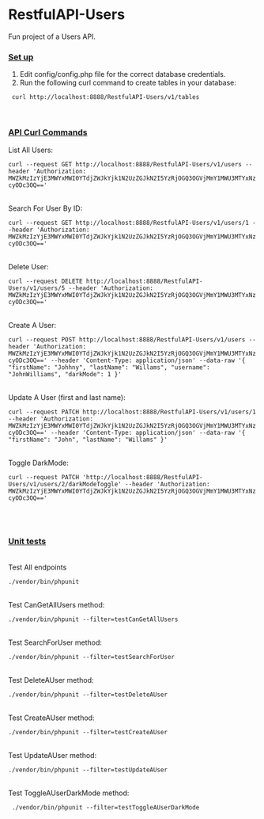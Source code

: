 # RestfulAPI-Users
Fun project of a Users API.

### <ins>Set up</ins>
<ol>
<li>Edit config/config.php file for the correct database credentials.</li>
<li>Run the following curl command to create tables in your database:</li>
</ol>

` curl http://localhost:8888/RestfulAPI-Users/v1/tables`

<br>

### <ins>**API Curl Commands**</ins>
List All Users: 
<br>

`curl --request GET http://localhost:8888/RestfulAPI-Users/v1/users --header 'Authorization: MWZkMzIzYjE3MWYxMWI0YTdjZWJkYjk1N2UzZGJkN2I5YzRjOGQ3OGVjMmY1MWU3MTYxNzcyODc3OQ=='`

<br>
Search For User By ID:
<br>

`curl --request GET http://localhost:8888/RestfulAPI-Users/v1/users/1 --header 'Authorization: MWZkMzIzYjE3MWYxMWI0YTdjZWJkYjk1N2UzZGJkN2I5YzRjOGQ3OGVjMmY1MWU3MTYxNzcyODc3OQ=='`

<br>
Delete User:
<br>

`curl --request DELETE http://localhost:8888/RestfulAPI-Users/v1/users/5 --header 'Authorization: MWZkMzIzYjE3MWYxMWI0YTdjZWJkYjk1N2UzZGJkN2I5YzRjOGQ3OGVjMmY1MWU3MTYxNzcyODc3OQ=='`

<br>
Create A User:
<br>

`curl --request POST http://localhost:8888/RestfulAPI-Users/v1/users --header 'Authorization: MWZkMzIzYjE3MWYxMWI0YTdjZWJkYjk1N2UzZGJkN2I5YzRjOGQ3OGVjMmY1MWU3MTYxNzcyODc3OQ=='
--header 'Content-Type: application/json'
--data-raw '{
"firstName": "Johhny",
"lastName": "Willams",
"username": "JohnWilliams",
"darkMode": 1
}'`

<br>
Update A User (first and last name):
<br>

`curl --request PATCH http://localhost:8888/RestfulAPI-Users/v1/users/1 --header 'Authorization: MWZkMzIzYjE3MWYxMWI0YTdjZWJkYjk1N2UzZGJkN2I5YzRjOGQ3OGVjMmY1MWU3MTYxNzcyODc3OQ=='
--header 'Content-Type: application/json'
--data-raw '{
"firstName": "John",
"lastName": "Willams"
}'`

<br>
Toggle DarkMode:
<br>

`curl --request PATCH 'http://localhost:8888/RestfulAPI-Users/v1/users/2/darkModeToggle' --header 'Authorization: MWZkMzIzYjE3MWYxMWI0YTdjZWJkYjk1N2UzZGJkN2I5YzRjOGQ3OGVjMmY1MWU3MTYxNzcyODc3OQ=='`

<br>
<br>

### <ins>**Unit tests**</ins>
<br>
Test All endpoints
<br>

`./vendor/bin/phpunit`

<br>
Test CanGetAllUsers method:
<br>

`./vendor/bin/phpunit --filter=testCanGetAllUsers`

<br>
Test SearchForUser method:
<br>

`./vendor/bin/phpunit --filter=testSearchForUser`

<br>
Test DeleteAUser method:
<br>

`./vendor/bin/phpunit --filter=testDeleteAUser`

<br>
Test CreateAUser method:
<br>

`./vendor/bin/phpunit --filter=testCreateAUser`

<br>
Test UpdateAUser method:
<br>

`./vendor/bin/phpunit --filter=testUpdateAUser`

<br>
Test ToggleAUserDarkMode method:
<br>

` ./vendor/bin/phpunit --filter=testToggleAUserDarkMode`

